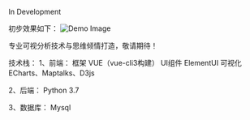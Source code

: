 

In Development

初步效果如下：
![Demo Image](https://github.com/simonblowsnow/2019-ncov-vis/blob/master/web/epidemic-map/image/demo.png)


专业可视分析技术与思维倾情打造，敬请期待！


技术栈：
1、前端：
	框架		VUE（vue-cli3构建）
	UI组件		ElementUI
	可视化		ECharts、Maptalks、D3js

2、后端：
	Python	3.7

3、数据库：
	Mysql

